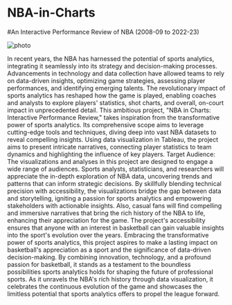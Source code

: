 # NBA-in-Charts
#An Interactive Performance Review of NBA (2008-09 to 2022-23)

![photo](https://assets.turbologo.com/blog/en/2019/10/19084930/NBA-logo-illustration-958x575.jpg)

In recent years, the NBA has harnessed the potential of sports analytics, integrating it seamlessly into its
strategy and decision-making processes. Advancements in technology and data collection have allowed
teams to rely on data-driven insights, optimizing game strategies, assessing player performances, and
identifying emerging talents. The revolutionary impact of sports analytics has reshaped how the game is
played, enabling coaches and analysts to explore players' statistics, shot charts, and overall, on-court
impact in unprecedented detail.
This ambitious project, "NBA in Charts: Interactive Performance Review," takes inspiration from the
transformative power of sports analytics. Its comprehensive scope aims to leverage cutting-edge tools
and techniques, diving deep into vast NBA datasets to reveal compelling insights. Using data visualization
in Tableau, the project aims to present intricate narratives, connecting player statistics to team dynamics
and highlighting the influence of key players.
Target Audience: The visualizations and analyses in this project are designed to engage a wide range of
audiences. Sports analysts, statisticians, and researchers will appreciate the in-depth exploration of NBA
data, uncovering trends and patterns that can inform strategic decisions. By skillfully blending technical
precision with accessibility, the visualizations bridge the gap between data and storytelling, igniting a
passion for sports analytics and empowering stakeholders with actionable insights. Also, casual fans will
find compelling and immersive narratives that bring the rich history of the NBA to life, enhancing their
appreciation for the game. The project's accessibility ensures that anyone with an interest in basketball
can gain valuable insights into the sport's evolution over the years.
Embracing the transformative power of sports analytics, this project aspires to make a lasting impact on
basketball's appreciation as a sport and the significance of data-driven decision-making. By combining
innovation, technology, and a profound passion for basketball, it stands as a testament to the boundless
possibilities sports analytics holds for shaping the future of professional sports. As it unravels the NBA's
rich history through data visualization, it celebrates the continuous evolution of the game and showcases
the limitless potential that sports analytics offers to propel the league forward.
